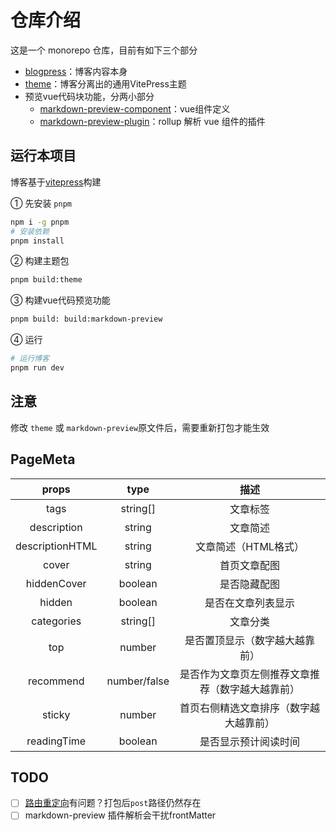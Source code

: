 # 仓库介绍

这是一个 monorepo 仓库，目前有如下三个部分

* [blogpress](./packages/blogpress/)：博客内容本身
* [theme](./packages/theme/)：博客分离出的通用VitePress主题
* 预览vue代码块功能，分两小部分
  * [markdown-preview-component](./packages/markdownPreviewComponent/)：vue组件定义
  * [markdown-preview-plugin](./packages/markdownPreviewPlugin/)：rollup 解析 vue 组件的插件

## 运行本项目

博客基于[vitepress](https://vitepress.vuejs.org/)构建

① 先安装 `pnpm`

```sh
npm i -g pnpm
# 安装依赖
pnpm install
```

② 构建主题包

```sh
pnpm build:theme
```

③ 构建vue代码预览功能

```sh
pnpm build: build:markdown-preview
```

④ 运行

```sh
# 运行博客
pnpm run dev
```

## 注意

修改 `theme` 或 `markdown-preview`原文件后，需要重新打包才能生效

## PageMeta

|      props      |     type     |                       描述                       |
| :-------------: | :----------: | :----------------------------------------------: |
|      tags       |   string[]   |                     文章标签                     |
|   description   |    string    |                     文章简述                     |
| descriptionHTML |    string    |               文章简述（HTML格式）               |
|      cover      |    string    |                   首页文章配图                   |
|   hiddenCover   |   boolean    |                   是否隐藏配图                   |
|     hidden      |   boolean    |                是否在文章列表显示                |
|   categories    |   string[]   |                     文章分类                     |
|       top       |    number    |          是否置顶显示（数字越大越靠前）          |
|    recommend    | number/false | 是否作为文章页左侧推荐文章推荐（数字越大越靠前） |
|     sticky      |    number    |      首页右侧精选文章排序（数字越大越靠前）      |
|   readingTime   |   boolean    |               是否显示预计阅读时间               |

## TODO

- [ ] [路由重定向](https://vitepress.dev/guide/routing#route-rewrites)有问题？打包后`post`路径仍然存在
- [ ] markdown-preview 插件解析会干扰frontMatter
